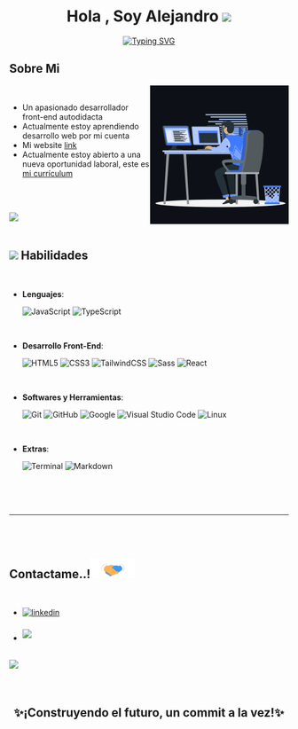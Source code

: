 
<h1 align="center"><b>Hola , Soy Alejandro </b><img src="https://media.giphy.com/media/hvRJCLFzcasrR4ia7z/giphy.gif" width="35"></h1>
<!--  -->
<p align="center">
  <a href="https://git.io/typing-svg"><img src="https://readme-typing-svg.herokuapp.com?font=Fira+Code&duration=4000&pause=400&width=550&lines=Desarrollo+web+Front+End+;donde+las+ideas+se+transforman+en+experiencias" alt="Typing SVG" /></a>
</p>

## **Sobre Mi**

<picture> <img align="right" src="https://github.com/AlejandroRojas1/AlejandroRojas1/blob/main/animation_500_kxa883sd.gif" width = 250px></picture>

<br>

- Un apasionado desarrollador front-end autodidacta
- Actualmente estoy aprendiendo desarrollo web por mi cuenta
- Mi website [link](https://quiet-cannoli-95de87.netlify.app)
- Actualmente estoy abierto a una nueva oportunidad laboral, este es [mi currículum](CW.pdf)

<br><br>

<img src="https://user-images.githubusercontent.com/73097560/115834477-dbab4500-a447-11eb-908a-139a6edaec5c.gif"><br><br>

## <img src="https://media2.giphy.com/media/QssGEmpkyEOhBCb7e1/giphy.gif?cid=ecf05e47a0n3gi1bfqntqmob8g9aid1oyj2wr3ds3mg700bl&rid=giphy.gif" width ="25"><b> Habilidades</b>
<br>

<p align="center">

- **Lenguajes**:

  ![JavaScript](https://img.shields.io/badge/JavaScript%20-%23F7DF1E.svg?style=for-the-badge&logo=javascript&logoColor=black)
  ![TypeScript](https://img.shields.io/badge/Typescript-blue?style=for-the-badge&logo=typescript&logoColor=white&logoSize=25px)

<br>   
    
- **Desarrollo Front-End**:

   ![HTML5](https://img.shields.io/badge/HTML5%20-%23E34F26.svg?style=for-the-badge&logo=html5&logoColor=white)
   ![CSS3](https://img.shields.io/badge/CSS%20-%231572B6.svg?style=for-the-badge&logo=css3&logoColor=white)
   ![TailwindCSS](https://img.shields.io/badge/Tailwind-%2306B6D4?style=for-the-badge&logo=tailwindcss&logoColor=white&logoSize=25px)
   ![Sass](https://img.shields.io/badge/sass-%23CC6699?style=for-the-badge&logo=sass&logoColor=white&logoSize=25px)
   ![React](https://img.shields.io/badge/React-%2361DAFB?style=for-the-badge&logo=react&logoColor=white&logoSize=25px)
   

<br>

- **Softwares y Herramientas**:

    ![Git](https://img.shields.io/badge/git-%23F05033.svg?style=for-the-badge&logo=git&logoColor=white)
    ![GitHub](https://img.shields.io/badge/github-%23121011.svg?style=for-the-badge&logo=github&logoColor=white)
    ![Google](https://img.shields.io/badge/google-%234285F4.svg?style=for-the-badge&logo=google&logoColor=white)
    ![Visual Studio Code](https://img.shields.io/badge/Visual%20Studio%20Code-0078d7.svg?style=for-the-badge&logo=visual-studio-code&logoColor=white)
    ![Linux](https://img.shields.io/badge/Linux-FCC624?style=for-the-badge&logo=linux&logoColor=black) 

<br>

- **Extras**:

    ![Terminal](https://img.shields.io/badge/Terminal-%23054020?style=for-the-badge&logo=gnu-bash&logoColor=white)
    ![Markdown](https://img.shields.io/badge/markdown-%23000000.svg?style=for-the-badge&logo=markdown&logoColor=white)   


</p>

<br>
<br>
<br>

-----

<br>
<br>

## <b> Contactame..!</b><img src="https://github.com/0xAbdulKhalid/0xAbdulKhalid/raw/main/assets/mdImages/handshake.gif" width ="80">
<br>
<div align='left'>

<ul>

<li>
	<a href="www.linkedin.com/in/alejandro-rojas-bbb083340" target="_blank">
		<img src="https://img.shields.io/badge/linkedin:  Alejandro_Rojas-%2300acee.svg?color=405DE6&style=for-the-badge&logo=linkedin&logoColor=white" alt=linkedin style="margin-bottom: 5px;"/>
	</a>
</li>

<br>

<li>
<a href="alejandrofabianrojas64@gmail.com" target="_blank">
<img src="https://img.shields.io/badge/gmail:  Alejandro_Rojas-%23EA4335.svg?style=for-the-badge&logo=gmail&logoColor=white" t=mail style="margin-bottom: 5px;" />
</a>
</li>
	
</ul>
</div>

<br>
<img src="https://user-images.githubusercontent.com/73097560/115834477-dbab4500-a447-11eb-908a-139a6edaec5c.gif">
<br>
<br>
<br>

<div align='center'>

## <b> ✨¡Construyendo el futuro, un commit a la vez!✨ </b>

</div>
